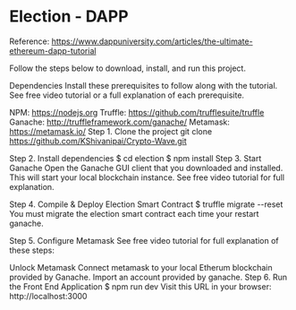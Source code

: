 # Election - DAPP
Reference: https://www.dappuniversity.com/articles/the-ultimate-ethereum-dapp-tutorial

Follow the steps below to download, install, and run this project.

Dependencies
Install these prerequisites to follow along with the tutorial. See free video tutorial or a full explanation of each prerequisite.

NPM: https://nodejs.org
Truffle: https://github.com/trufflesuite/truffle
Ganache: http://truffleframework.com/ganache/
Metamask: https://metamask.io/
Step 1. Clone the project
git clone https://github.com/KShivanipai/Crypto-Wave.git

Step 2. Install dependencies
$ cd election
$ npm install
Step 3. Start Ganache
Open the Ganache GUI client that you downloaded and installed. This will start your local blockchain instance. See free video tutorial for full explanation.

Step 4. Compile & Deploy Election Smart Contract
$ truffle migrate --reset You must migrate the election smart contract each time your restart ganache.

Step 5. Configure Metamask
See free video tutorial for full explanation of these steps:

Unlock Metamask
Connect metamask to your local Etherum blockchain provided by Ganache.
Import an account provided by ganache.
Step 6. Run the Front End Application
$ npm run dev Visit this URL in your browser: http://localhost:3000
